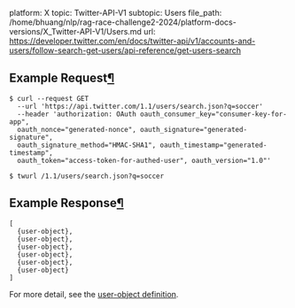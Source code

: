 platform: X
topic: Twitter-API-V1
subtopic: Users
file_path: /home/bhuang/nlp/rag-race-challenge2-2024/platform-docs-versions/X_Twitter-API-V1/Users.md
url: https://developer.twitter.com/en/docs/twitter-api/v1/accounts-and-users/follow-search-get-users/api-reference/get-users-search

## Example Request[¶](#example-request "Permalink to this headline")

    $ curl --request GET 
      --url 'https://api.twitter.com/1.1/users/search.json?q=soccer' 
      --header 'authorization: OAuth oauth_consumer_key="consumer-key-for-app", 
      oauth_nonce="generated-nonce", oauth_signature="generated-signature", 
      oauth_signature_method="HMAC-SHA1", oauth_timestamp="generated-timestamp", 
      oauth_token="access-token-for-authed-user", oauth_version="1.0"'

    $ twurl /1.1/users/search.json?q=soccer

## Example Response[¶](#example-response "Permalink to this headline")

    [
      {user-object},
      {user-object},
      {user-object},
      {user-object},
      {user-object},
      {user-object}
    ]

For more detail, see the [user-object definition](https://developer.twitter.com/en/docs/tweets/data-dictionary/overview/user-object).